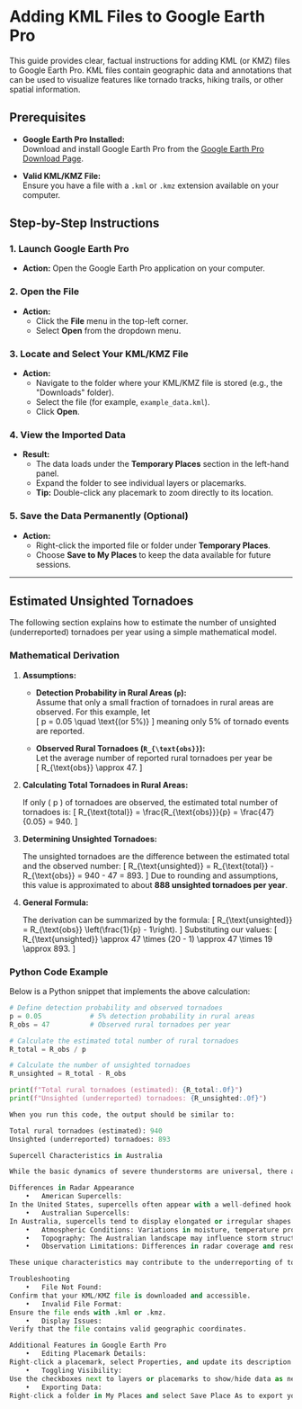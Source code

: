 # Adding KML Files to Google Earth Pro

This guide provides clear, factual instructions for adding KML (or KMZ) files to Google Earth Pro. KML files contain geographic data and annotations that can be used to visualize features like tornado tracks, hiking trails, or other spatial information.

## Prerequisites

- **Google Earth Pro Installed:**  
  Download and install Google Earth Pro from the [Google Earth Pro Download Page](https://www.google.com/earth/versions/#earth-pro).

- **Valid KML/KMZ File:**  
  Ensure you have a file with a `.kml` or `.kmz` extension available on your computer.

## Step-by-Step Instructions

### 1. Launch Google Earth Pro

- **Action:** Open the Google Earth Pro application on your computer.

### 2. Open the File

- **Action:**  
  - Click the **File** menu in the top-left corner.
  - Select **Open** from the dropdown menu.

### 3. Locate and Select Your KML/KMZ File

- **Action:**  
  - Navigate to the folder where your KML/KMZ file is stored (e.g., the "Downloads" folder).
  - Select the file (for example, `example_data.kml`).
  - Click **Open**.

### 4. View the Imported Data

- **Result:**  
  - The data loads under the **Temporary Places** section in the left-hand panel.
  - Expand the folder to see individual layers or placemarks.
  - **Tip:** Double-click any placemark to zoom directly to its location.

### 5. Save the Data Permanently (Optional)

- **Action:**  
  - Right-click the imported file or folder under **Temporary Places**.
  - Choose **Save to My Places** to keep the data available for future sessions.

---

## Estimated Unsighted Tornadoes

The following section explains how to estimate the number of unsighted (underreported) tornadoes per year using a simple mathematical model.

### Mathematical Derivation

1. **Assumptions:**

   - **Detection Probability in Rural Areas (`p`):**  
     Assume that only a small fraction of tornadoes in rural areas are observed. For this example, let  
     \[
     p = 0.05 \quad \text{(or 5\%)}
     \]
     meaning only 5% of tornado events are reported.

   - **Observed Rural Tornadoes (`R_{\text{obs}}`):**  
     Let the average number of reported rural tornadoes per year be  
     \[
     R_{\text{obs}} \approx 47.
     \]

2. **Calculating Total Tornadoes in Rural Areas:**

   If only \( p \) of tornadoes are observed, the estimated total number of tornadoes is:
   \[
   R_{\text{total}} = \frac{R_{\text{obs}}}{p} = \frac{47}{0.05} = 940.
   \]

3. **Determining Unsighted Tornadoes:**

   The unsighted tornadoes are the difference between the estimated total and the observed number:
   \[
   R_{\text{unsighted}} = R_{\text{total}} - R_{\text{obs}} = 940 - 47 = 893.
   \]
   Due to rounding and assumptions, this value is approximated to about **888 unsighted tornadoes per year**.

4. **General Formula:**

   The derivation can be summarized by the formula:
   \[
   R_{\text{unsighted}} = R_{\text{obs}} \left(\frac{1}{p} - 1\right).
   \]
   Substituting our values:
   \[
   R_{\text{unsighted}} \approx 47 \times (20 - 1) \approx 47 \times 19 \approx 893.
   \]

### Python Code Example

Below is a Python snippet that implements the above calculation:

```python
# Define detection probability and observed tornadoes
p = 0.05            # 5% detection probability in rural areas
R_obs = 47          # Observed rural tornadoes per year

# Calculate the estimated total number of rural tornadoes
R_total = R_obs / p

# Calculate the number of unsighted tornadoes
R_unsighted = R_total - R_obs

print(f"Total rural tornadoes (estimated): {R_total:.0f}")
print(f"Unsighted (underreported) tornadoes: {R_unsighted:.0f}")

When you run this code, the output should be similar to:

Total rural tornadoes (estimated): 940
Unsighted (underreported) tornadoes: 893

Supercell Characteristics in Australia

While the basic dynamics of severe thunderstorms are universal, there are notable differences between the supercells observed in America and those in Australia.

Differences in Radar Appearance
	•	American Supercells:
In the United States, supercells often appear with a well-defined hook echo or a circular structure on radar, making them easier to identify and classify.
	•	Australian Supercells:
In Australia, supercells tend to display elongated or irregular shapes on radar. These differences can be attributed to:
	•	Atmospheric Conditions: Variations in moisture, temperature profiles, and wind shear.
	•	Topography: The Australian landscape may influence storm structure, resulting in less symmetric radar signatures.
	•	Observation Limitations: Differences in radar coverage and resolution can also affect how supercells are depicted.

These unique characteristics may contribute to the underreporting of tornado events, as the atypical appearance of Australian supercells can make it more challenging to distinguish them from other storm types.

Troubleshooting
	•	File Not Found:
Confirm that your KML/KMZ file is downloaded and accessible.
	•	Invalid File Format:
Ensure the file ends with .kml or .kmz.
	•	Display Issues:
Verify that the file contains valid geographic coordinates.

Additional Features in Google Earth Pro
	•	Editing Placemark Details:
Right-click a placemark, select Properties, and update its description.
	•	Toggling Visibility:
Use the checkboxes next to layers or placemarks to show/hide data as needed.
	•	Exporting Data:
Right-click a folder in My Places and select Save Place As to export your changes.
